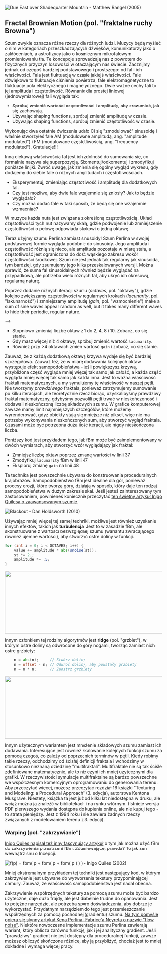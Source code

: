 ![Due East over Shadequarter Mountain - Matthew Rangel (2005) ](rangel.jpg)

## Fractal Brownian Motion (pol. "fraktalne ruchy Browna")

Szum zwykle oznacza różne rzeczy dla różnych ludzi. Muzycy będą myśleć o nim w kategoriach przeszkadzających dźwięków, komunikatorzy jako o zakłóceniach, a astrofizycy jako o kosmicznym mikrofalowym promieniowaniu tła. Te koncepcje sprowadzają nas z powrotem do fizycznych przyczyn losowości w otaczającym nas świecie. Zacznijmy jednak od czegoś bardziej podstawowego i prostszego: od fal i ich właściwości. Fala jest fluktuacją w czasie jakiejś właściwości. Fale dźwiękowe to fluktuacje ciśnienia powietrza, fale elektromagnetyczne to fluktuacje pola elektrycznego i magnetycznego. Dwie ważne cechy fali to jej amplituda i częstotliwość. Równanie dla prostej liniowej (jednowymiarowej) fali wygląda tak:

<!-- Noise tends to mean different things to different people. Musicians will think of it in terms of disturbing sounds, communicators as interference and astrophysicists as cosmic microwave background radiation. These concepts bring us back to the physical reasons behind randomness in the world around us. However, let's start with something more fundamental, and more simple: waves and their properties. A wave is a fluctuation over time of some property. Audio waves are fluctuations in air pressure, electromagnetical waves are fluctuations in electrical and magnetic fields. Two important characteristics of a wave are its amplitude and frequency. The equation for a simple linear (one-dimensional) wave looks like this: -->

<div class="simpleFunction" data="
float amplitude = 1.;
float frequency = 1.;
y = amplitude * sin(x * frequency);
"></div>

* Spróbuj zmienić wartości częstotliwości i amplitudy, aby zrozumieć, jak się zachowują.
* Używając shaping functions, spróbuj zmienić amplitudę w czasie.
* Używając shaping functions, spróbuj zmienić częstotliwość w czasie.

<!-- * Try changing the values of the frequency and amplitude to understand how they behave.
* Using shaping functions, try changing the amplitude over time.
* Using shaping functions, try changing the frequency over time. -->

Wykonując dwa ostatnie ćwiczenia udało Ci się "zmodulować" sinusoidę i właśnie stworzyłeś fale AM (modulowane amplitudą, ang. "amplitude modulated") i FM (modulowane częstotliwością, ang. "frequency modulated"). Gratulacje!!!

Inną ciekawą właściwością fal jest ich zdolność do sumowania się, co formalnie nazywa się superpozycją. Skomentuj/odkomentuj i zmodyfikuj poniższe linijki. Zwróć uwagę, jak zmienia się ogólny wygląd wykresu, gdy dodajemy do siebie fale o różnych amplitudach i częstotliwościach.

<!-- By doing the last two exercises you have managed to "modulate" a sine wave, and you just created AM (amplitude modulated) and FM (frequency modulated) waves. Congratulations!

Another interesting property of waves is their ability to add up, which is formally called superposition. Comment/uncomment and tweak the following lines. Pay attention to how the overall appearance changes as we add waves of different amplitudes and frequencies together. -->

<div class="simpleFunction" data="
float amplitude = 1.;
float frequency = 1.;
y = sin(x * frequency);
float t = 0.01*(-u_time*130.0);
y += sin(x*frequency*2.1 + t)*4.5;
y += sin(x*frequency*1.72 + t*1.121)*4.0;
y += sin(x*frequency*2.221 + t*0.437)*5.0;
y += sin(x*frequency*3.1122+ t*4.269)*2.5;
y *= amplitude*0.06;
"></div>

* Eksperymentuj, zmieniając częstotliwość i amplitudę dla dodatkowych fal.
* Czy jest możliwe, aby dwie fale wzajemnie się zniosły? Jak to będzie wyglądało?
* Czy można dodać fale w taki sposób, że będą się one wzajemnie wzmacniać?

W muzyce każda nuta jest związana z określoną częstotliwością. Układ częstotliwości tych nut nazywamy skalą, gdzie podwojenie lub zmniejszenie częstotliwości o połowę odpowiada skokowi o jedną oktawę.

<!-- * Experiment by changing the frequency and amplitude for the additional waves.
* Is it possible to make two waves cancel each other out? What will that look like?
* Is it possible to add waves in such a way that they will amplify each other?

In music, each note is associated with a specific frequency. The frequencies for these notes follow a pattern which we call a scale, where a doubling or halving of the frequency corresponds to a jump of one octave. -->

Teraz użyjmy szumu Perlina zamiast sinusoidy! Szum Perlina w swojej podstawowej formie wygląda podobnie do sinusoidy. Jego amplituda i częstotliwość różnią się nieco, ale amplituda pozostaje w miarę stała, a częstotliwość jest ograniczona do dość wąskiego zakresu wokół częstotliwości środkowej. Szum nie jest jednak tak regularny jak sinusoida, tym bardziej, gdy zsumujemy jego kilka przeskalowanych wersji. Można sprawić, że suma fal sinusoidalnych również będzie wyglądać na przypadkową, ale potrzeba wielu różnych fal, aby ukryć ich okresową, regularną naturę.

Poprzez dodanie różnych iteracji szumu (*octaves*, pol. "oktawy"), gdzie kolejno zwiększamy częstotliwości w regularnych krokach (*lacunarity*, pol. "lakunarność") i zmniejszamy amplitudę (*gain*, pol. "wzmocnienie") make a sum of sine waves appear random as well, but it takes many different waves to hide their periodic, regular nature.

<!-- By adding different iterations of noise (*octaves*), where we successively increment the frequencies in regular steps (*lacunarity*) and decrease the amplitude (*gain*,) of the **noise** we can obtain a finer granularity in the noise and get more fine detail. This technique is called "fractal Brownian Motion" (*fBM*), or simply "fractal noise", and in its simplest form it can be created by the following code: --> -->

<div class="simpleFunction" data="// Properties
const int octaves = 1;
float lacunarity = 2.0;
float gain = 0.5;
//
// Początkowe wartości
float amplitude = 0.5;
float frequency = 1.;
//
// Pętla po oktawach
for (int i = 0; i < octaves; i++) {
&#9;y += amplitude * noise(frequency*x);
&#9;frequency *= lacunarity;
&#9;amplitude *= gain;
}"></div>

* Stopniowo zmieniaj liczbę oktaw z 1 do 2, 4, 8 i 10. Zobacz, co się stanie.
* Gdy masz więcej niż 4 oktawy, spróbuj zmienić wartość `lacunarity`.
* Również przy >4 oktawach zmień wartość `gain` i zobacz, co się stanie.

<!-- * Progressively change the number of octaves to iterate from 1 to 2, 4, 8 and 10. See what happens.
* When you have more than 4 octaves, try changing the lacunarity value.
* Also with >4 octaves, change the gain value and see what happens. -->

Zauważ, że z każdą dodatkową oktawą krzywa wydaje się być bardziej szczegółowa. Zauważ też, że w miarę dodawania kolejnych oktaw występuje efekt samopodobieństwa - jeśli powiększysz krzywą, przybliżona część wygląda mniej więcej tak samo jak całość, a każda część wygląda mniej więcej tak samo jak każda inna. Jest to ważna właściwość fraktali matematycznych, a my symulujemy tę właściwość w naszej pętli. Nie tworzymy *prawdziwego* fraktala, ponieważ zatrzymujemy sumowanie po kilku iteracjach, ale teoretycznie rzecz biorąc, uzyskalibyśmy prawdziwy fraktal matematyczny, gdybyśmy pozwolili pętli trwać w nieskończoność i dodawali nieskończoną liczbę składowych szumu. W grafice komputerowej zawsze mamy limit najmniejszych szczegółów, które możemy wyrenderować, gdyż obiekty stają się mniejsze niż piksel, więc nie ma potrzeby wykonywania nieskończonych sum, aby stworzyć wygląd fraktala. Czasami może być potrzebna duża ilość iteracji, ale nigdy nieskończona liczba.

<!-- Note how with each additional octave, the curve seems to get more detail. Also note the self-similarity while more octaves are added. If you zoom in on the curve, a smaller part looks about the same as the whole thing, and each section looks more or less the same as any other section. This is an important property of mathematical fractals, and we are simulating that property in our loop. We are not creating a *true* fractal, because we stop the summation after a few iterations, but theoretically speaking, we would get a true mathematical fractal if we allowed the loop to continue forever and add an infinite number of noise components. In computer graphics, we always have a limit to the smallest details we can resolve, for example when objects become smaller than a pixel, so there is no need to make infinite sums to create the appearance of a fractal. A lot of terms may be needed sometimes, but never an infinite number. -->

Poniższy kod jest przykładem tego, jak fBm może być zaimplementowany w dwóch wymiarach, aby stworzyć wzór wyglądający jak fraktal:

<!-- The following code is an example of how fBm could be implemented in two dimensions to create a fractal-looking pattern: -->

<div class='codeAndCanvas' data='2d-fbm.frag'></div>

* Zmniejsz liczbę oktaw poprzez zmianę wartości w linii 37
* Zmodyfikuj `lacunarity` fBm w linii 47
* Eksploruj zmianę `gain` na linii 48

<!-- * Reduce the number of octaves by changing the value on line 37
* Modify the lacunarity of the fBm on line 47
* Explore by changing the gain on line 48 -->

Ta technika jest powszechnie używana do konstruowania proceduralnych krajobrazów. Samopodobieństwo fBm jest idealne dla gór, ponieważ procesy erozji, które tworzą góry, działają w sposób, który daje ten rodzaj samopodobieństwa w dużym zakresie skal. Jeśli jesteś zainteresowany tym zastosowaniem, powinieneś koniecznie przeczytać [ten świetny artykuł Inigo Quilesa o zaawansowanym szumie](http://www.iquilezles.org/www/articles/morenoise/morenoise.htm).

<!-- This technique is commonly used to construct procedural landscapes. The self-similarity of the fBm is perfect for mountains, because the erosion processes that create mountains work in a manner that yields this kind of self-similarity across a large range of scales. If you are interested in this use, you should definitely read [this great article by Inigo Quiles about advanced noise](http://www.iquilezles.org/www/articles/morenoise/morenoise.htm). -->

![Blackout - Dan Holdsworth (2010)](holdsworth.jpg)

Używając mniej więcej tej samej techniki, możliwe jest również uzyskanie innych efektów, takich jak **turbulencja**. Jest to w zasadzie fBm, ale skonstruowane z wartości bezwzględnej szumu (wariantu zwracającego również ujemne wartości), aby stworzyć ostre doliny w funkcji.

<!-- Using more or less the same technique, it's also possible to obtain other effects like what is known as **turbulence**. It's essentially an fBm, but constructed from the absolute value of a signed noise to create sharp valleys in the function. -->

```glsl
for (int i = 0; i < OCTAVES; i++) {
    value += amplitude * abs(snoise(st));
    st *= 2.;
    amplitude *= .5;
}
```

<a href="../edit.php#13/turbulence.frag"><img src="turbulence-long.png"  width="520px" height="200px"></img></a>

Innym członkiem tej rodziny algorytmów jest **ridge** (pol. "grzbiet"), w którym ostre doliny są odwrócone do góry nogami, tworząc zamiast nich ostre grzbiety:

<!-- Another member of this family of algorithms is the **ridge**, where the sharp valleys are turned upside down to create sharp ridges instead: -->

```glsl
    n = abs(n);     // Stwórz doliny
    n = offset - n; // Odwróć doliny, aby powstały grzbiety
    n = n * n;      // Zaostrz grzbiety
```

<a href="../edit.php#13/ridge.frag"><img src="ridge-long.png"  width="520px" height="200px"></img></a>

Innym użytecznym wariantem jest mnożenie składowych szumu zamiast ich dodawania. Interesujące jest również skalowanie kolejnych funkcji szumu za pomocą czegoś, co zależy od poprzednich terminów w pętli. Kiedy robimy takie rzeczy, odchodzimy od ścisłej definicji fraktala i wchodzimy w stosunkowo nieznaną dziedzinę "multifraktali". Multifraktale nie są tak ściśle zdefiniowane matematycznie, ale to nie czyni ich mniej użytecznymi dla grafiki. W rzeczywistości symulacje multifraktalne są bardzo powszechne we współczesnym komercyjnym oprogramowaniu do generowania terenu. Aby przeczytać więcej, możesz przeczytać rozdział 16 książki "Texturing and Modeling: a Procedural Approach" (3. edycja), autorstwa Kentona Musgrave. Niestety, książka ta jest już od kilku lat niedostępna w druku, ale wciąż można ją znaleźć w bibliotekach i na rynku wtórnym. (Istnieje wersja PDF pierwszego wydania dostępna do kupienia online, ale nie kupuj tego - to strata pieniędzy. Jest z 1994 roku i nie zawiera żadnych rzeczy związanych z modelowaniem terenu z 3. edycji).

<!-- Another variant which can create useful variations is to multiply the noise components together instead of adding them. It's also interesting to scale subsequent noise functions with something that depends on the previous terms in the loop. When we do things like that, we are moving away from the strict definition of a fractal and into the relatively unknown field of "multifractals". Multifractals are not as strictly defined mathematically, but that doesn't make them less useful for graphics. In fact, multifractal simulations are very common in modern commercial software for terrain generation. For further reading, you could read chapter 16 of the book "Texturing and Modeling: a Procedural Approach" (3rd edition), by Kenton Musgrave. Sadly, that book is out of print since a few years back, but you can still find it in libraries and on the second hand market. (There's a PDF version of the 1st edition available for purchase online, but don't buy that - it's a waste of money. It's from 1994, and it doesn't contain any of the terrain modeling stuff from the 3rd edition.) -->

### Warping (pol. "zakrzywianie")

[Inigo Quiles napisał też inny fascynujący artykuł](http://www.iquilezles.org/www/articles/warp/warp.htm) o tym jak można użyć fBm do zakrzywienia przestrzeni fBm. Zdumiewające, prawda? To jak sen wewnątrz snu o Incepcji.

<!-- [Inigo Quiles wrote this other fascinating article](http://www.iquilezles.org/www/articles/warp/warp.htm) about how it's possible to use fBm to warp a space of a fBm. Mind blowing, Right? It's like the dream inside the dream of Inception. -->

![ f(p) = fbm( p + fbm( p + fbm( p ) ) ) - Inigo Quiles (2002)](quiles.jpg)

Mniej ekstremalnym przykładem tej techniki jest następujący kod, w którym zakrzywienie jest używane do wytworzenia tekstury przypominającej chmury. Zauważ, że właściwość samopodobieństwa jest nadal obecna.

<!-- A less extreme example of this technique is the following code where the wrap is used to produce this clouds-like texture. Note how the self-similarity property is still present in the result. -->

<div class='codeAndCanvas' data='clouds.frag'></div>

Zakrzywienie współrzędnych tekstury za pomocą szumu może być bardzo użyteczne, daje dużo frajdy, ale jest diabelnie trudne do opanowania. Jest to potężne narzędzie, ale potrzeba sporo doświadczenia, aby dobrze je wykorzystać. Przydatnym narzędziem do tego jest przemieszczanie współrzędnych za pomocą pochodnej (gradientu) szumu. [Na tym pomyśle opiera się słynny artykuł Kena Perlina i Fabrice'a Neyreta o nazwie "flow noise"](http://evasion.imag.fr/Publications/2001/PN01/). Niektóre nowoczesne implementacje szumu Perlina zawierają wariant, który oblicza zarówno funkcję, jak i jej analityczny gradient. Jeśli "prawdziwy" gradient nie jest dostępny dla proceduralnej funkcji, zawsze możesz obliczyć skończone różnice, aby ją przybliżyć, chociaż jest to mniej dokładne i wymaga więcej pracy.

<!-- Warping the texture coordinates with noise in this manner can be very useful, a lot of fun, and fiendishly difficult to master. It's a powerful tool, but it takes quite a bit of experience to use it well. A useful tool for this is to displace the coordinates with the derivative (gradient) of the noise. [A famous article by Ken Perlin and Fabrice Neyret called "flow noise"](http://evasion.imag.fr/Publications/2001/PN01/) is based on this idea. Some modern implementations of Perlin noise include a variant that computes both the function and its analytical gradient. If the "true" gradient is not available for a procedural function, you can always compute finite differences to approximate it, although this is less accurate and involves more work. -->
